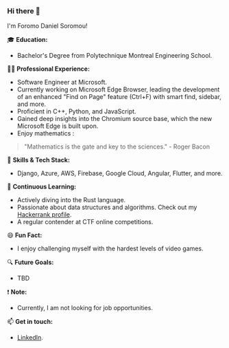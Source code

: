 ### Hi there 👋

I'm Foromo Daniel Soromou!

🎓 **Education:**
- Bachelor's Degree from Polytechnique Montreal Engineering School.

👨‍💻 **Professional Experience:**
- Software Engineer at Microsoft.
- Currently working on Microsoft Edge Browser, leading the development of an enhanced "Find on Page" feature (Ctrl+F) with smart find, sidebar, and more.
- Proficient in C++, Python, and JavaScript.
- Gained deep insights into the Chromium source base, which the new Microsoft Edge is built upon.
- Enjoy mathematics :
> "Mathematics is the gate and key to the sciences." - Roger Bacon

🚀 **Skills & Tech Stack:**
- Django, Azure, AWS, Firebase, Google Cloud, Angular, Flutter, and more.

🌱 **Continuous Learning:**
- Actively diving into the Rust language.
- Passionate about data structures and algorithms. Check out my [Hackerrank profile](https://www.hackerrank.com/grandfather1).
- A regular contender at CTF online competitions.


😄 **Fun Fact:**
- I enjoy challenging myself with the hardest levels of video games. 

🔍 **Future Goals:**
- TBD

❗ **Note:** 
- Currently, I am not looking for job opportunities.

📫 **Get in touch:**
- [LinkedIn](www.linkedin.com/in/foromo-daniel-s-64a76268).
